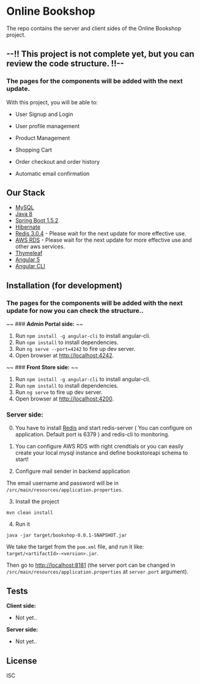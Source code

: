 # Online Bookshop


The repo contains the server and client sides of the Online Bookshop project.

## --!! This project is not complete yet, but you can review the code structure. !!--

### The pages for the components will be added with the next update.

With this project, you will be able to:

- User Signup and Login

- User profile management

- Product Management

- Shopping Cart

- Order checkout and order history

- Automatic email confirmation


## Our Stack
* [MySQL](https://www.mysql.com/)
* [Java 8](https://www.oracle.com/java/)
* [Spring Boot 1.5.2](https://spring.io/)
* [Hibernate](http://http://hibernate.org/)
* [Redis 3.0.4](https://redis.io/) - Please wait for the next update for more effective use.
* [AWS RDS](https://aws.amazon.com/rds/) - Please wait for the next update for more effective use and other aws services.
* [Thymeleaf](https://www.thymeleaf.org/)
* [Angular 5](https://angular.io/)
* [Angular CLI](https://github.com/angular/angular-cli)


## Installation (for development)

### The pages for the components will be added with the next update for now you can check the structure..
~~ ### **Admin Portal side:** ~~

1. Run `npm install -g angular-cli` to install angular-cli.
2. Run `npm install` to install dependencies.
3. Run `ng serve --port=4242` to fire up dev server.
4. Open browser at [http://localhost:4242](http://localhost:4242).

~~ ### **Front Store side:** ~~

1. Run `npm install -g angular-cli` to install angular-cli.
2. Run `npm install` to install dependencies.
3. Run `ng serve` to fire up dev server.
4. Open browser at [http://localhost:4200](http://localhost:4200).

### **Server side:**

0. You have to install [Redis](https://redis.io/) and start redis-server ( You can configure on application. Default port is 6379 ) and redis-cli to monitoring.

1. You can configure AWS RDS with right crendtials or you can easily create your local mysql instance and define bookstoreapi schema to start!

2. Configure mail sender in backend application

  The email username and password will be in `/src/main/resources/application.properties`.

3. Install the project
  ```
  mvn clean install
  ```

4. Run it
  ```
  java -jar target/bookshop-0.0.1-SNAPSHOT.jar
  ```
  We take the target from the `pom.xml` file, and run it like: `target/<artifactId>-<version>.jar`.

  Then go to [http://localhost:8181](http://localhost:8181) (the server port can be changed in `/src/main/resources/application.properties` at `server.port` argument).

## Tests

**Client side:**

  * Not yet..

**Server side:**

  * Not yet..


## License

ISC
